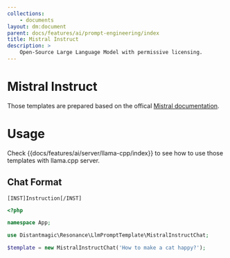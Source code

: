 ```yaml
---
collections: 
    - documents
layout: dm:document
parent: docs/features/ai/prompt-engineering/index
title: Mistral Instruct
description: >
    Open-Source Large Language Model with permissive licensing.
---
```


# Mistral Instruct

Those templates are prepared based on the offical 
[Mistral documentation](https://docs.mistral.ai/models/#chat-template).

# Usage

Check {{docs/features/ai/server/llama-cpp/index}} to see how to use those
templates with llama.cpp server.

## Chat Format

```
[INST]Instruction[/INST]
```

```php
<?php

namespace App;

use Distantmagic\Resonance\LlmPromptTemplate\MistralInstructChat;

$template = new MistralInstructChat('How to make a cat happy?');
```
